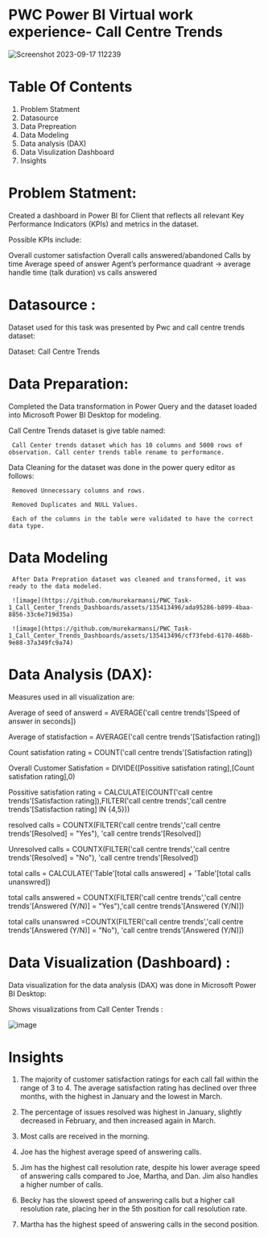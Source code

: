 # PWC Power BI Virtual work experience- Call Centre Trends

![Screenshot 2023-09-17 112239](https://github.com/murekarmansi/PWC_Task-1_Call_Center_Trends_Dashboards/assets/135413496/bf20fef5-ae55-485c-a303-11046a9f1ef9)

# Table Of Contents 
1) Problem Statment
2) Datasource
3) Data Prepreation
4) Data Modeling
5) Data analysis (DAX)
6) Data Visulization Dashboard 
7) Insights 

# Problem Statment:
Created a dashboard in Power BI for Client that reflects all relevant Key Performance Indicators (KPIs) and metrics in the dataset.

Possible KPIs include:

Overall customer satisfaction
Overall calls answered/abandoned
Calls by time
Average speed of answer
Agent’s performance quadrant -> average handle time (talk duration) vs calls answered

# Datasource :
Dataset used for this task was presented by Pwc and call centre trends dataset:

Dataset: Call Centre Trends

# Data Preparation:
Completed the Data transformation in Power Query and the dataset loaded into Microsoft Power BI Desktop for modeling.

Call Centre Trends dataset is give table named:

     Call Center trends dataset which has 10 columns and 5000 rows of observation. Call center trends table rename to performance.
     
Data Cleaning for the dataset was done in the power query editor as follows:

     Removed Unnecessary columns and rows.
     
     Removed Duplicates and NULL Values.
     
     Each of the columns in the table were validated to have the correct data type.

# Data Modeling
     After Data Prepration dataset was cleaned and transformed, it was ready to the data modeled.
     
     ![image](https://github.com/murekarmansi/PWC_Task-1_Call_Center_Trends_Dashboards/assets/135413496/ada95286-b899-4baa-8856-33c6e719d35a)

     ![image](https://github.com/murekarmansi/PWC_Task-1_Call_Center_Trends_Dashboards/assets/135413496/cf73febd-6170-468b-9e88-37a349fc9a74)

# Data Analysis (DAX):

Measures used in all visualization are:

Average of seed of answerd = AVERAGE('call centre trends'[Speed of answer in seconds])

Average of statisfaction = AVERAGE('call centre trends'[Satisfaction rating])

Count satisfation rating = COUNT('call centre trends'[Satisfaction rating])

Overall Customer Satisfation = DIVIDE([Possitive satisfation rating],[Count satisfation rating],0)

Possitive satisfation rating = CALCULATE(COUNT('call centre trends'[Satisfaction rating]),FILTER('call centre trends','call centre trends'[Satisfaction rating] IN {4,5}))

resolved calls = COUNTX(FILTER('call centre trends','call centre trends'[Resolved] = "Yes"), 'call centre trends'[Resolved])

Unresolved calls = COUNTX(FILTER('call centre trends','call centre trends'[Resolved] = "No"), 'call centre trends'[Resolved])

total calls = CALCULATE('Table'[total calls answered] + 'Table'[total calls unanswred])

total calls answered = COUNTX(FILTER('call centre trends','call centre trends'[Answered (Y/N)] = "Yes"),'call centre trends'[Answered (Y/N)])

total calls unanswred =COUNTX(FILTER('call centre trends','call centre trends'[Answered (Y/N)] = "No"), 'call centre trends'[Answered (Y/N)])

# Data Visualization (Dashboard) :
Data visualization for the data analysis (DAX) was done in Microsoft Power BI Desktop:

Shows visualizations from Call Center Trends :

![image](https://github.com/murekarmansi/PWC_Task-1_Call_Center_Trends_Dashboards/assets/135413496/3815c4fa-e912-4ab9-a96a-5ef31061ef65)

# Insights 

1. The majority of customer satisfaction ratings for each call fall within the range of 3 to 4. The average satisfaction rating has declined over three months, with the highest in January and the lowest in March.

2. The percentage of issues resolved was highest in January, slightly decreased in February, and then increased again in March.

3. Most calls are received in the morning.

4. Joe has the highest average speed of answering calls.

5. Jim has the highest call resolution rate, despite his lower average speed of answering calls compared to Joe, Martha, and Dan. Jim also handles a higher number of calls.

6. Becky has the slowest speed of answering calls but a higher call resolution rate, placing her in the 5th position for call resolution rate.

7. Martha has the highest speed of answering calls in the second position.

